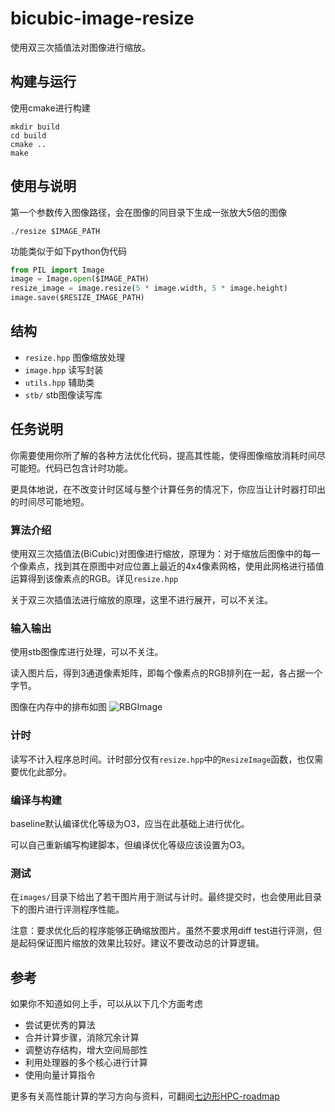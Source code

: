 # bicubic-image-resize

使用双三次插值法对图像进行缩放。

## 构建与运行

使用cmake进行构建

```shell
mkdir build
cd build
cmake ..
make
```

## 使用与说明

第一个参数传入图像路径，会在图像的同目录下生成一张放大5倍的图像

```shell
./resize $IMAGE_PATH
```

功能类似于如下python伪代码

```python
from PIL import Image
image = Image.open($IMAGE_PATH)
resize_image = image.resize(5 * image.width, 5 * image.height)
image.save($RESIZE_IMAGE_PATH)
```

## 结构

- `resize.hpp` 图像缩放处理
- `image.hpp` 读写封装
- `utils.hpp` 辅助类
- `stb/` stb图像读写库

## 任务说明

你需要使用你所了解的各种方法优化代码，提高其性能，使得图像缩放消耗时间尽可能短。代码已包含计时功能。

更具体地说，在不改变计时区域与整个计算任务的情况下，你应当让计时器打印出的时间尽可能地短。

### 算法介绍

使用双三次插值法(BiCubic)对图像进行缩放，原理为：对于缩放后图像中的每一个像素点，找到其在原图中对应位置上最近的4x4像素网格，使用此网格进行插值运算得到该像素点的RGB。详见`resize.hpp`

关于双三次插值法进行缩放的原理，这里不进行展开，可以不关注。

### 输入输出

使用stb图像库进行处理，可以不关注。

读入图片后，得到3通道像素矩阵，即每个像素点的RGB排列在一起，各占据一个字节。

图像在内存中的排布如图
![RBGImage](./docs/image.png)

### 计时

读写不计入程序总时间。计时部分仅有`resize.hpp`中的`ResizeImage`函数，也仅需要优化此部分。

### 编译与构建

baseline默认编译优化等级为O3，应当在此基础上进行优化。

可以自己重新编写构建脚本，但编译优化等级应该设置为O3。

### 测试

在`images/`目录下给出了若干图片用于测试与计时。最终提交时，也会使用此目录下的图片进行评测程序性能。

注意：要求优化后的程序能够正确缩放图片。虽然不要求用diff test进行评测，但是起码保证图片缩放的效果比较好。建议不要改动总的计算逻辑。

## 参考

如果你不知道如何上手，可以从以下几个方面考虑

- 尝试更优秀的算法
- 合并计算步骤，消除冗余计算
- 调整访存结构，增大空间局部性
- 利用处理器的多个核心进行计算
- 使用向量计算指令

更多有关高性能计算的学习方向与资料，可翻阅[七边形HPC-roadmap](https://heptagonhust.github.io/HPC-roadmap/)
